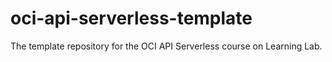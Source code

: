 # oci-api-serverless-template
The template repository for the OCI API Serverless course on Learning Lab.

